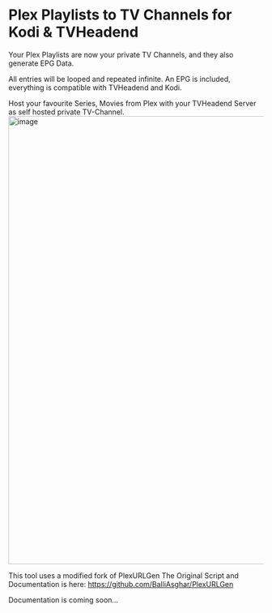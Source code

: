 
# Plex Playlists to TV Channels for Kodi & TVHeadend
Your Plex Playlists are now your private TV Channels, and they also generate EPG Data.

All entries will be looped and repeated infinite. An EPG is included, everything is compatible with TVHeadend and Kodi.

Host your favourite Series, Movies from Plex with your TVHeadend Server as self hosted private TV-Channel.
<img width="1911" height="884" alt="image" src="https://github.com/user-attachments/assets/e24ca50b-6dd5-4b74-b40b-125b77599944" />



This tool uses a modified fork of PlexURLGen
The Original Script and Documentation is here:
https://github.com/BalliAsghar/PlexURLGen


Documentation is coming soon...
